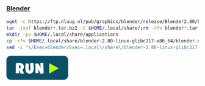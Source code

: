 ### [Blender](https://www.blender.org)
```bash
wget -c https://ftp.nluug.nl/pub/graphics/blender/release/Blender2.80/blender-2.80-linux-glibc217-x86_64.tar.bz2
tar -jxvf blender*.tar.bz2 -C $HOME/.local/share/;rm -rfv blender*.tar.bz2
mkdir -pv $HOME/.local/share/applications
cp -rfv $HOME/.local/share/blender-2.80-linux-glibc217-x86_64/blender.desktop $HOME/.local/share/applications/
sed -i "s/Exec=blender/Exec=.local\/share\/blender-2.80-linux-glibc217-x86_64\/blender/g" $HOME/.local/share/applications/blender.desktop
```
[![bashrun-url](images/bashrun-url.png)](br:blender)